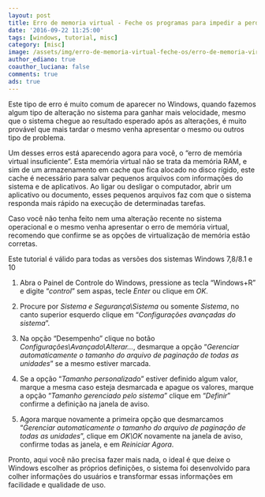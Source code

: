 ```yaml
---
layout: post
title: Erro de memoria virtual - Feche os programas para impedir a perda de informações
date: '2016-09-22 11:25:00'
tags: [windows, tutorial, misc]
category: [misc]
image: /assets/img/erro-de-memoria-virtual-feche-os/erro-de-memoria-virtual-feche-os.jpg
author_ediano: true
coauthor_luciana: false
comments: true
ads: true
---
```


Este tipo de erro é muito comum de aparecer no Windows, quando fazemos algum tipo de alteração no sistema para ganhar mais velocidade, mesmo que o sistema chegue ao resultado esperado após as alterações, é muito provável que mais tardar o mesmo venha apresentar o mesmo ou outros tipo de problema.

Um desses erros está aparecendo agora para você, o “erro de memória virtual insuficiente”. Esta memória virtual não se trata da memória RAM, e sim de um armazenamento em cache que fica alocado no disco rígido, este cache é necessário para salvar pequenos arquivos com informações do sistema e de aplicativos. Ao ligar ou desligar o computador, abrir um aplicativo ou documento, esses pequenos arquivos faz com que o sistema responda mais rápido na execução de determinadas tarefas.

Caso você não tenha feito nem uma alteração recente no sistema operacional e o mesmo venha apresentar o erro de memória virtual, recomendo que confirme se as opções de virtualização de memória estão corretas.

Este tutorial é válido para todas as versões dos sistemas Windows 7,8/8.1 e 10

1. Abra o Painel de Controle do Windows, pressione as tecla  “Windows+R” e digite “*control*” sem aspas, tecle *Enter* ou clique em *OK*.

2. Procure por *Sistema e Segurança\Sistema* ou somente *Sistema*, no canto superior esquerdo clique em “*Configurações avançadas do sistema*”.

3. Na opção “Desempenho” clique no botão *Configurações\Avançado\Alterar...*, desmarque a opção “*Gerenciar automaticamente o tamanho do arquivo de paginação de todas as unidades*” se a mesmo estiver marcada.

4. Se a opção “*Tamanho personalizado*” estiver definido algum valor, marque a mesma caso esteja desmarcada e apague os valores, marque a opção “*Tamanho gerenciado pelo sistema*” clique em “*Definir*” confirme a definição na janela de aviso.

5. Agora marque novamente a primeira opção que desmarcamos “*Gerenciar automaticamente o tamanho do arquivo de paginação de todas as unidades*”, clique em *OK\OK* novamente na janela de aviso, confirme todas as janela, e em *Reiniciar Agora*.

Pronto, aqui você não precisa fazer mais nada, o ideal é que deixe o Windows escolher as próprios definições, o sistema foi desenvolvido para colher informações do usuários e transformar essas informações em facilidade e qualidade de uso.